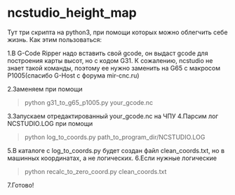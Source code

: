 # ncstudio_height_map
Тут три скрипта на python3, при помощи которых можно облегчить себе жизнь.
Как этим пользоваться:

1.В G-Code Ripper надо вставить свой gcode, он выдаст gcode для построения карты высот, но с кодом G31. К сожалению, ncstudio не знает такой команды, поэтому ее нужно заменить на G65 с макросом P1005(спасибо G-Host с форума mir-cnc.ru)

2.Заменяем при помощи 
> python g31_to_g65_p1005.py your_gcode.nc

3.Запускаем отредактированный your_gcode.nc на ЧПУ
4.Парсим лог NCSTUDIO.LOG при помощи
> python log_to_coords.py path_to_program_dir/NCSTUDIO.LOG

5.В каталоге с log_to_coords.py будет создан файл clean_coords.txt, но в машинных координатах, а не логических. 
6.Если нужные логические
> python recalc_to_zero_coord.py clean_coords.txt

7.Готово!
